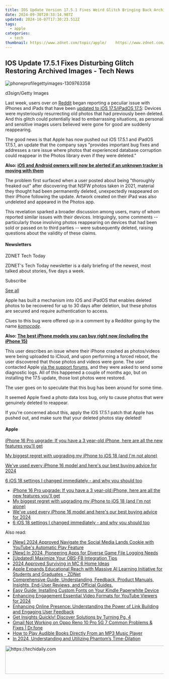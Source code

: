 ```yaml
---
title: IOS Update Version 17.5.1 Fixes Weird Glitch Bringing Back Archived Images - Tech Insights | ZDNet
date: 2024-09-30T20:33:14.907Z
updated: 2024-10-07T17:30:23.512Z
tags:
  - apple
categories:
  - tech
thumbnail: https://www.zdnet.com/topic/apple/    https://www.zdnet.com/a/img/resize/4e39570c2caab8dd054670b9b4b2724094a0043f/2024/05/20/666e8b99-642f-49f8-8c0f-494702c9750c/phoneprofilegettyimages-1309763358.jpg?width=170&height=96&fit=crop&auto=webp
---
```


## IOS Update 17.5.1 Fixes Disturbing Glitch Restoring Archived Images - Tech News

![phoneprofilegettyimages-1309763358](https://www.zdnet.com/a/img/resize/01ad81d22a21ec29e366c22b4486507c774a71bc/2024/05/20/666e8b99-642f-49f8-8c0f-494702c9750c/phoneprofilegettyimages-1309763358.jpg?auto=webp&width=1280)

d3sign/Getty Images

Last week, users over on [Reddit](https://www.reddit.com/r/ios/comments/1cryayx/latest%5Fios%5Fupdate%5Fhas%5Fbrought%5Fback%5Fsome%5Fpictures/) began reporting a peculiar issue with iPhones and iPads that have been [updated to iOS 17.5/iPadOS 17.5](https://www.zdnet.com/article/apple-releases-ios-17-5-heres-what-it-offers-and-why-you-should-update/): Devices were mysteriously resurrecting old photos that had previously been deleted. And this glitch could potentially lead to embarrassing situations, as personal and sensitive images users believed were gone for good are suddenly reappearing.

The good news is that Apple has now pushed out iOS 17.5.1 and iPadOS 17.5.1, an update that the company says "provides important bug fixes and addresses a rare issue where photos that experienced database corruption could reappear in the Photos library even if they were deleted."

**Also: [iOS and Android owners will now be alerted if an unknown tracker is moving with them](https://www.zdnet.com/article/ios-and-android-owners-will-now-be-alerted-if-an-unknown-tracker-is-moving-with-them/)**

The problem first surfaced when a user posted about being "thoroughly freaked out" after discovering that NSFW photos taken in 2021, material they thought had been permanently deleted, unexpectedly reappeared on their iPhone following the update. Artwork created on their iPad was also undeleted and appeared in the Photos app.

This revelation sparked a broader discussion among users, many of whom reported similar issues with their devices. Intriguingly, some comments -- particularly those involving photos reappearing on devices that had been sold or passed on to third parties -- were subsequently deleted, raising questions about the validity of these claims.

#### Newsletters

ZDNET Tech Today

ZDNET's Tech Today newsletter is a daily briefing of the newest, most talked about stories, five days a week.

 Subscribe

[See all](https://www.zdnet.com/newsletters/)

Apple has built a mechanism into iOS and iPadOS that enables deleted photos to be recovered for up to 30 days after deletion, but these photos are secured and require authentication to access.

Clues to this bug were offered up in a comment by a Redditor going by the name [_komocode_](https://www.reddit.com/r/ios/comments/1cryayx/comment/l476bo0/). 

**Also: [The best iPhone models you can buy right now (including the iPhone 15)](https://www.zdnet.com/article/best-iphone/)**

This user describes an issue where their iPhone crashed as photos/videos were being uploaded to iCloud, and upon performing a forced reboot, the user discovered that those photos and videos were gone. The user contacted Apple [via the support forums](https://discussions.apple.com/thread/255532906), and they were asked to send some diagnostic logs. All of this happened a couple of months ago, but on installing the 17.5 update, those lost photos were restored.

The user goes on to speculate that this bug has been around for some time.

It seemed Apple fixed a photo data loss bug, only to cause photos that were genuinely deleted to reappear.

If you're concerned about this, apply the iOS 17.5.1 patch that Apple has pushed out, and make sure that your deleted photos stay deleted!

#### Apple

[iPhone 16 Pro upgrade: If you have a 3 year-old iPhone, here are all the new features you'll get](https://www.zdnet.com/article/iphone-16-pro-and-pro-max-hands-on/ "iPhone 16 Pro upgrade: If you have a 3 year-old iPhone, here are all the new features you'll get")

[My biggest regret with upgrading my iPhone to iOS 18 (and I'm not alone)](https://www.zdnet.com/article/my-biggest-regret-with-upgrading-my-iphone-to-ios-18-and-im-not-alone/ "My biggest regret with upgrading my iPhone to iOS 18 (and I'm not alone)")

[We've used every iPhone 16 model and here's our best buying advice for 2024](https://www.zdnet.com/article/iphone-16-pro-max-buying-advice-2024/ "We've used every iPhone 16 model and here's our best buying advice for 2024")

[6 iOS 18 settings I changed immediately - and why you should too](https://www.zdnet.com/article/6-ios-18-settings-i-changed-immediately-and-why-you-should-too/ "6 iOS 18 settings I changed immediately - and why you should too")

* [iPhone 16 Pro upgrade: If you have a 3 year-old iPhone, here are all the new features you'll get](https://www.zdnet.com/article/iphone-16-pro-and-pro-max-hands-on/ "iPhone 16 Pro upgrade: If you have a 3 year-old iPhone, here are all the new features you'll get")
* [My biggest regret with upgrading my iPhone to iOS 18 (and I'm not alone)](https://www.zdnet.com/article/my-biggest-regret-with-upgrading-my-iphone-to-ios-18-and-im-not-alone/ "My biggest regret with upgrading my iPhone to iOS 18 (and I'm not alone)")
* [We've used every iPhone 16 model and here's our best buying advice for 2024](https://www.zdnet.com/article/iphone-16-pro-max-buying-advice-2024/ "We've used every iPhone 16 model and here's our best buying advice for 2024")
* [6 iOS 18 settings I changed immediately - and why you should too](https://www.zdnet.com/article/6-ios-18-settings-i-changed-immediately-and-why-you-should-too/ "6 iOS 18 settings I changed immediately - and why you should too")

<ins class="adsbygoogle"
     style="display:block"
     data-ad-format="autorelaxed"
     data-ad-client="ca-pub-7571918770474297"
     data-ad-slot="1223367746"></ins>

<ins class="adsbygoogle"
     style="display:block"
     data-ad-client="ca-pub-7571918770474297"
     data-ad-slot="8358498916"
     data-ad-format="auto"
     data-full-width-responsive="true"></ins>

<span class="atpl-alsoreadstyle">Also read:</span>
<div><ul>
<li><a href="https://facebook-video-recording.techidaily.com/new-2024-approved-navigate-the-social-media-lands-cookie-with-youtubes-automatic-play-feature/"><u>[New] 2024 Approved Navigate the Social Media Lands Cookie with YouTube's Automatic Play Feature</u></a></li>
<li><a href="https://screen-capture.techidaily.com/new-in-2024-pioneering-apps-for-diverse-game-file-logging-needs/"><u>[New] In 2024, Pioneering Apps for Diverse Game File Logging Needs</u></a></li>
<li><a href="https://screen-sharing-recording.techidaily.com/updated-maximize-your-obs-fb-integration-tips/"><u>[Updated] Maximize Your OBS-FB Integration Tips</u></a></li>
<li><a href="https://remote-screen-capture.techidaily.com/2024-approved-surviving-in-mc-6-home-ideas/"><u>2024 Approved Surviving in MC 6 Home Ideas</u></a></li>
<li><a href="https://techtrends.techidaily.com/apple-expands-educational-reach-with-massive-ai-learning-initiative-for-students-and-graduates-zdnet/"><u>Apple Expands Educational Reach with Massive AI Learning Initiative for Students and Graduates - ZDNet</u></a></li>
<li><a href="https://techno-recovery.techidaily.com/comprehensive-guide-understanding-feedback-product-manuals-insights-end-user-reviews-and-official-guides/"><u>Comprehensive Guide, Understanding, Feedback, Product Manuals, Insights, End-User Reviews, and Official Guides.</u></a></li>
<li><a href="https://techno-recovery.techidaily.com/easy-guide-installing-custom-fonts-on-your-kindle-paperwhite-device/"><u>Easy Guide: Installing Custom Fonts on Your Kindle Paperwhite Device</u></a></li>
<li><a href="https://youtube-video-recordings.techidaily.com/enhancing-engagement-essential-video-formats-for-youtube-viewers-for-2024/"><u>Enhancing Engagement Essential Video Formats for YouTube Viewers for 2024</u></a></li>
<li><a href="https://techno-recovery.techidaily.com/enhancing-online-presence-understanding-the-power-of-link-building-and-engaging-user-feedback/"><u>Enhancing Online Presence: Understanding the Power of Link Building and Engaging User Feedback</u></a></li>
<li><a href="https://techno-recovery.techidaily.com/get-insights-quickly-discover-solutions-by-turning-pg-4/"><u>Get Insights Quickly! Discover Solutions by Turning Pg. 4</u></a></li>
<li><a href="https://howto.techidaily.com/gmail-not-working-on-oppo-reno-10-pro-5g-7-common-problems-and-fixes-drfone-by-drfone-fix-android-problems-fix-android-problems/"><u>Gmail Not Working on Oppo Reno 10 Pro 5G 7 Common Problems & Fixes | Dr.fone</u></a></li>
<li><a href="https://techno-recovery.techidaily.com/how-to-play-audible-books-directly-from-an-mp3-music-player/"><u>How to Play Audible Books Directly From an MP3 Music Player</u></a></li>
<li><a href="https://some-approaches.techidaily.com/in-2024-understanding-and-utilizing-phantoms-time-dilation/"><u>In 2024, Understanding and Utilizing Phantom’s Time-Dilation</u></a></li>
</ul></div>

<!-- affiliate ads begin -->
<a href="https://appsumo.8odi.net/c/5597632/2068432/7443" target="_top" id="2068432">
  <img src="//a.impactradius-go.com/display-ad/7443-2068432" border="0" alt="https://techidaily.com" width="728" height="90"/>
</a>
<img height="0" width="0" src="https://appsumo.8odi.net/i/5597632/2068432/7443" style="position:absolute;visibility:hidden;" border="0" />
<!-- affiliate ads end -->


